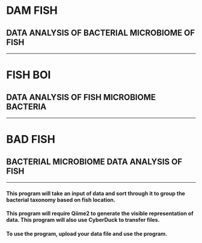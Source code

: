 # **DAM FISH**
## **D**ATA **A**NALYSIS OF BACTERIAL **M**ICROBIOME OF **FISH**
***

# **FISH BOI**
## DATA ANALYSIS OF **FISH** MICRO**B**I**O**ME BACTER**I**A
***

# **BAD FISH**
## **BA**CTERIAL MICROBIOME **D**ATA ANALYSIS OF **FISH**
***


#### This program will take an input of data and sort through it to group the bacterial taxonomy based on fish location.

#### This program will require Qiime2 to generate the visible representation of data. This program will also use CyberDuck to transfer files.

#### To use the program, upload your data file and use the program.
